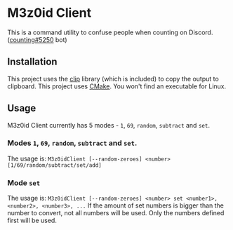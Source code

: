 # M3z0id Client
This is a command utility to confuse people when counting on Discord. ([counting#5250](https://countingbot.com/) bot)
## Installation
This project uses the [clip](https://github.com/dacap/clip) library (which is included) to copy the output to clipboard. This project uses [CMake](https://cmake.org/). You won't find an executable for Linux.
## Usage
M3z0id Client currently has 5 modes - `1`, `69`, `random`, `subtract` and `set`.
### Modes `1`, `69`, `random`, `subtract` and `set`.
The usage is: `M3z0idClient [--random-zeroes] <number> [1/69/random/subtract/set/add]`
### Mode `set`
The usage is: `M3z0idClient [--random-zeroes] <number> set <number1>, <number2>, <number3>, ...`
If the amount of set numbers is bigger than the number to convert, not all numbers will be used. Only the numbers defined first will be used.
